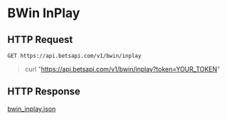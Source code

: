 # BWin InPlay

## HTTP Request

`GET https://api.betsapi.com/v1/bwin/inplay`

> curl "https://api.betsapi.com/v1/bwin/inplay?token=YOUR_TOKEN"

## HTTP Response

<a href="../samples/bwin_inplay.json" target="_blank">bwin_inplay.json</a>
